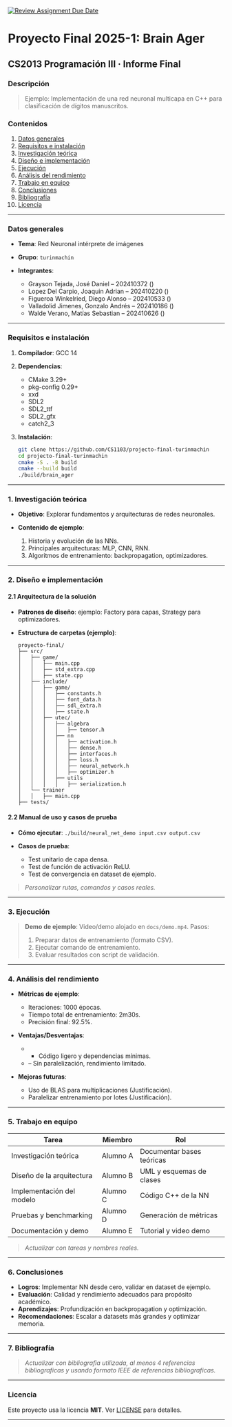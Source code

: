 [![Review Assignment Due Date](https://classroom.github.com/assets/deadline-readme-button-22041afd0340ce965d47ae6ef1cefeee28c7c493a6346c4f15d667ab976d596c.svg)](https://classroom.github.com/a/Lj3YlzJp)
# Proyecto Final 2025-1: Brain Ager
## **CS2013 Programación III** · Informe Final

### **Descripción**

> Ejemplo: Implementación de una red neuronal multicapa en C++ para clasificación de dígitos manuscritos.

### Contenidos

1. [Datos generales](#datos-generales)
2. [Requisitos e instalación](#requisitos-e-instalación)
3. [Investigación teórica](#1-investigación-teórica)
4. [Diseño e implementación](#2-diseño-e-implementación)
5. [Ejecución](#3-ejecución)
6. [Análisis del rendimiento](#4-análisis-del-rendimiento)
7. [Trabajo en equipo](#5-trabajo-en-equipo)
8. [Conclusiones](#6-conclusiones)
9. [Bibliografía](#7-bibliografía)
10. [Licencia](#licencia)
---

### Datos generales

* **Tema**: Red Neuronal intérprete de imágenes
* **Grupo**: `turinmachin`
* **Integrantes**:

  * Grayson Tejada, José Daniel – 202410372 ()
  * Lopez Del Carpio, Joaquin Adrian – 202410220 ()
  * Figueroa Winkelried, Diego Alonso – 202410533 ()
  * Valladolid Jimenes, Gonzalo Andrés – 202410186 ()
  * Walde Verano, Matías Sebastian – 202410626 ()

---

### Requisitos e instalación

1. **Compilador**: GCC 14
2. **Dependencias**:

   * CMake 3.29+
   * pkg-config 0.29+
   * xxd
   * SDL2
   * SDL2_ttf
   * SDL2_gfx
   * catch2_3
3. **Instalación**:

   ```bash
   git clone https://github.com/CS1103/projecto-final-turinmachin
   cd projecto-final-turinmachin
   cmake -S . -B build
   cmake --build build
   ./build/brain_ager
   ```

---

### 1. Investigación teórica

* **Objetivo**: Explorar fundamentos y arquitecturas de redes neuronales.
* **Contenido de ejemplo**:

  1. Historia y evolución de las NNs.
  2. Principales arquitecturas: MLP, CNN, RNN.
  3. Algoritmos de entrenamiento: backpropagation, optimizadores.

---

### 2. Diseño e implementación

#### 2.1 Arquitectura de la solución

* **Patrones de diseño**: ejemplo: Factory para capas, Strategy para optimizadores.
* **Estructura de carpetas (ejemplo)**:

  ```
  proyecto-final/
  ├── src/
  │   ├── game/
  │   │   ├── main.cpp
  │   │   ├── std_extra.cpp
  │   │   ├── state.cpp
  │   ├── include/
  │   │   ├── game/
  │   │   │   ├── constants.h
  │   │   │   ├── font_data.h
  │   │   │   ├── sdl_extra.h
  │   │   │   ├── state.h
  │   │   ├── utec/
  │   │   │   ├── algebra
  │   │   │   │   ├── tensor.h
  │   │   │   ├── nn
  │   │   │   │   ├── activation.h
  │   │   │   │   ├── dense.h
  │   │   │   │   ├── interfaces.h
  │   │   │   │   ├── loss.h
  │   │   │   │   ├── neural_network.h
  │   │   │   │   ├── optimizer.h
  │   │   │   ├── utils
  │   │   │   │   ├── serialization.h
  │   └── trainer
  │   │   ├── main.cpp
  ├── tests/
  ```

#### 2.2 Manual de uso y casos de prueba

* **Cómo ejecutar**: `./build/neural_net_demo input.csv output.csv`
* **Casos de prueba**:

  * Test unitario de capa densa.
  * Test de función de activación ReLU.
  * Test de convergencia en dataset de ejemplo.

> *Personalizar rutas, comandos y casos reales.*

---

### 3. Ejecución

> **Demo de ejemplo**: Video/demo alojado en `docs/demo.mp4`.
> Pasos:
>
> 1. Preparar datos de entrenamiento (formato CSV).
> 2. Ejecutar comando de entrenamiento.
> 3. Evaluar resultados con script de validación.

---

### 4. Análisis del rendimiento

* **Métricas de ejemplo**:

  * Iteraciones: 1000 épocas.
  * Tiempo total de entrenamiento: 2m30s.
  * Precisión final: 92.5%.
* **Ventajas/Desventajas**:

  * * Código ligero y dependencias mínimas.
  * – Sin paralelización, rendimiento limitado.
* **Mejoras futuras**:

  * Uso de BLAS para multiplicaciones (Justificación).
  * Paralelizar entrenamiento por lotes (Justificación).

---

### 5. Trabajo en equipo

| Tarea                     | Miembro  | Rol                       |
| ------------------------- | -------- | ------------------------- |
| Investigación teórica     | Alumno A | Documentar bases teóricas |
| Diseño de la arquitectura | Alumno B | UML y esquemas de clases  |
| Implementación del modelo | Alumno C | Código C++ de la NN       |
| Pruebas y benchmarking    | Alumno D | Generación de métricas    |
| Documentación y demo      | Alumno E | Tutorial y video demo     |

> *Actualizar con tareas y nombres reales.*

---

### 6. Conclusiones

* **Logros**: Implementar NN desde cero, validar en dataset de ejemplo.
* **Evaluación**: Calidad y rendimiento adecuados para propósito académico.
* **Aprendizajes**: Profundización en backpropagation y optimización.
* **Recomendaciones**: Escalar a datasets más grandes y optimizar memoria.

---

### 7. Bibliografía

> *Actualizar con bibliografia utilizada, al menos 4 referencias bibliograficas y usando formato IEEE de referencias bibliograficas.*

---

### Licencia

Este proyecto usa la licencia **MIT**. Ver [LICENSE](LICENSE) para detalles.

---
